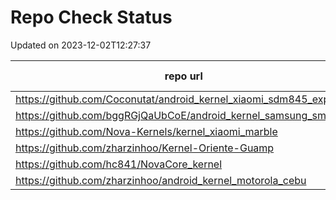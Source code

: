 # Repo Check Status

Updated on 2023-12-02T12:27:37

| repo url | repo status |
| -------- | -------- | 
|  https://github.com/Coconutat/android_kernel_xiaomi_sdm845_exp |  301 |
|  https://github.com/bggRGjQaUbCoE/android_kernel_samsung_sm8250 |  404 |
|  https://github.com/Nova-Kernels/kernel_xiaomi_marble |  404 |
|  https://github.com/zharzinhoo/Kernel-Oriente-Guamp |  404 |
|  https://github.com/hc841/NovaCore_kernel |  404 |
|  https://github.com/zharzinhoo/android_kernel_motorola_cebu |  404 |
